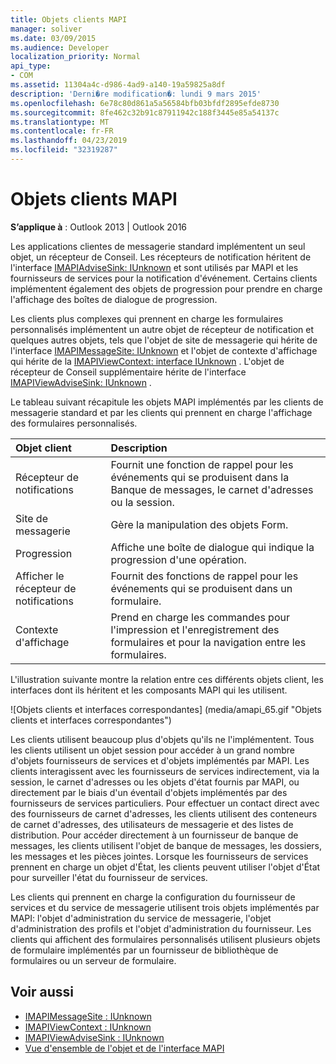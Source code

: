 ```yaml
---
title: Objets clients MAPI
manager: soliver
ms.date: 03/09/2015
ms.audience: Developer
localization_priority: Normal
api_type:
- COM
ms.assetid: 11304a4c-d986-4ad9-a140-19a59825a8df
description: 'Derni�re modification�: lundi 9 mars 2015'
ms.openlocfilehash: 6e78c80d861a5a56584bfb03bfdf2895efde8730
ms.sourcegitcommit: 8fe462c32b91c87911942c188f3445e85a54137c
ms.translationtype: MT
ms.contentlocale: fr-FR
ms.lasthandoff: 04/23/2019
ms.locfileid: "32319287"
---
```

# <a name="mapi-client-objects"></a>Objets clients MAPI
  
**S’applique à** : Outlook 2013 | Outlook 2016 
  
Les applications clientes de messagerie standard implémentent un seul objet, un récepteur de Conseil. Les récepteurs de notification héritent de l'interface [IMAPIAdviseSink: IUnknown](imapiadvisesinkiunknown.md) et sont utilisés par MAPI et les fournisseurs de services pour la notification d'événement. Certains clients implémentent également des objets de progression pour prendre en charge l'affichage des boîtes de dialogue de progression. 
  
Les clients plus complexes qui prennent en charge les formulaires personnalisés implémentent un autre objet de récepteur de notification et quelques autres objets, tels que l'objet de site de messagerie qui hérite de l'interface [IMAPIMessageSite: IUnknown](imapimessagesiteiunknown.md) et l'objet de contexte d'affichage qui hérite de la [IMAPIViewContext: interface IUnknown](imapiviewcontextiunknown.md) . L'objet de récepteur de Conseil supplémentaire hérite de l'interface [IMAPIViewAdviseSink: IUnknown](imapiviewadvisesinkiunknown.md) . 
  
Le tableau suivant récapitule les objets MAPI implémentés par les clients de messagerie standard et par les clients qui prennent en charge l'affichage des formulaires personnalisés.
  
|**Objet client**|**Description**|
|:-----|:-----|
|Récepteur de notifications  <br/> |Fournit une fonction de rappel pour les événements qui se produisent dans la Banque de messages, le carnet d'adresses ou la session.  <br/> |
|Site de messagerie  <br/> |Gère la manipulation des objets Form.  <br/> |
|Progression  <br/> |Affiche une boîte de dialogue qui indique la progression d'une opération.  <br/> |
|Afficher le récepteur de notifications  <br/> |Fournit des fonctions de rappel pour les événements qui se produisent dans un formulaire.  <br/> |
|Contexte d'affichage  <br/> |Prend en charge les commandes pour l'impression et l'enregistrement des formulaires et pour la navigation entre les formulaires.  <br/> |
   
L'illustration suivante montre la relation entre ces différents objets client, les interfaces dont ils héritent et les composants MAPI qui les utilisent. 
  
![Objets clients et interfaces correspondantes] (media/amapi_65.gif "Objets clients et interfaces correspondantes")
  
Les clients utilisent beaucoup plus d'objets qu'ils ne l'implémentent. Tous les clients utilisent un objet session pour accéder à un grand nombre d'objets fournisseurs de services et d'objets implémentés par MAPI. Les clients interagissent avec les fournisseurs de services indirectement, via la session, le carnet d'adresses ou les objets d'état fournis par MAPI, ou directement par le biais d'un éventail d'objets implémentés par des fournisseurs de services particuliers. Pour effectuer un contact direct avec des fournisseurs de carnet d'adresses, les clients utilisent des conteneurs de carnet d'adresses, des utilisateurs de messagerie et des listes de distribution. Pour accéder directement à un fournisseur de banque de messages, les clients utilisent l'objet de banque de messages, les dossiers, les messages et les pièces jointes. Lorsque les fournisseurs de services prennent en charge un objet d'État, les clients peuvent utiliser l'objet d'État pour surveiller l'état du fournisseur de services.
  
Les clients qui prennent en charge la configuration du fournisseur de services et du service de messagerie utilisent trois objets implémentés par MAPI: l'objet d'administration du service de messagerie, l'objet d'administration des profils et l'objet d'administration du fournisseur. Les clients qui affichent des formulaires personnalisés utilisent plusieurs objets de formulaire implémentés par un fournisseur de bibliothèque de formulaires ou un serveur de formulaire.
  
## <a name="see-also"></a>Voir aussi

- [IMAPIMessageSite : IUnknown](imapimessagesiteiunknown.md) 
- [IMAPIViewContext : IUnknown](imapiviewcontextiunknown.md)  
- [IMAPIViewAdviseSink : IUnknown](imapiviewadvisesinkiunknown.md)
- [Vue d'ensemble de l'objet et de l'interface MAPI](mapi-object-and-interface-overview.md)

